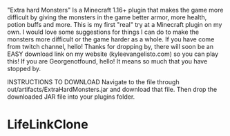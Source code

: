 "Extra hard Monsters" Is a Minecraft 1.16+ plugin that makes the game more difficult by giving the monsters in the game better armor, more health, potion buffs and more.
This is my first "real" try at a Minecraft plugin on my own. 
I would love some suggestions for things I can do to make the monsters more difficult or the game harder as a whole.
If you have come from twitch channel, hello! Thanks for dropping by, there will soon be an EASY download link on my website (kyleevangelisto.com) so you can play this!
If you are Georgenotfound, hello! It means so much that you have stopped by. 

INSTRUCTIONS TO DOWNLOAD
Navigate to the file through out/artifacts/ExtraHardMonsters.jar and download that file.
Then drop the downloaded JAR file into your plugins folder. 
# LifeLinkClone
